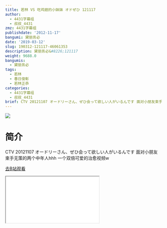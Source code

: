 ```yaml
---
title: 若林 VS 吃鸡翅的小妹妹 オドぜひ 121117
author:
  - 4431字幕组
  - 叔叔_4431
zmz: 4431字幕组
publishdate: '2012-11-17'
bangumi: 黛丽务必
date: '2019-03-12'
slug: 190312-121117-46061353
description: 黛丽务必&#8226;121117
weight: 9688.0
bangumis:
  - 黛丽务必
tags:
  - 若林
  - 春日俊彰
  - 若林正恭
categories:
  - 4431字幕组
  - 叔叔_4431
brief: CTV 20121107 オードリーさん、ぜひ会って欲しい人がいるんです 面对小朋友束手无策的两个中年人hhh 一个双倍可爱的治愈视频w
---
```

![](https://i.imgur.com/hAUlDgW.jpg)
# 简介  
CTV 20121107 オードリーさん、ぜひ会って欲しい人がいるんです
面对小朋友束手无策的两个中年人hhh
一个双倍可爱的治愈视频w  

[去B站观看](https://www.bilibili.com/video/av46061353/)
<div class ="resp-container"><iframe class="testiframe" src="//player.bilibili.com/player.html?aid=46061353"", scrolling="no", allowfullscreen="true" > </iframe></div> 
